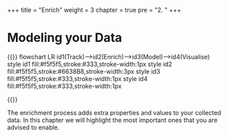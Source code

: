 +++
title = "Enrich"
weight = 3
chapter = true
pre = "2. "
+++

<!-- ### Chapter 2 -->

# Modeling your Data

{{<mermaid>}}
flowchart LR
    id1(Track)-->id2(Enrich)-->id3(Model)-->id4(Visualise)
    style id1 fill:#f5f5f5,stroke:#333,stroke-width:1px
    style id2 fill:#f5f5f5,stroke:#6638B8,stroke-width:3px
    style id3 fill:#f5f5f5,stroke:#333,stroke-width:1px
    style id4 fill:#f5f5f5,stroke:#333,stroke-width:1px

{{</mermaid >}}

The enrichment process adds extra properties and values to your collected data. In this chapter we will highlight the most important ones that you are advised to enable.

